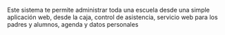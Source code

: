 Este sistema te permite administrar toda una escuela desde una simple aplicación web, desde la caja, control de asistencia, servicio web para los padres y alumnos, agenda y datos personales